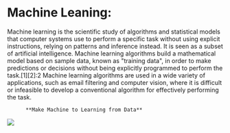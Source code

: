 # Machine Leaning:
Machine learning is the scientific study of algorithms and statistical models that computer systems use to perform a specific task without using explicit instructions, relying on patterns and inference instead. It is seen as a subset of artificial intelligence.
Machine learning algorithms build a mathematical model based on sample data, known as "training data", in order to make predictions or decisions without being explicitly programmed to perform the task.[1][2]:2 Machine learning algorithms are used in a wide variety of applications, such as email filtering and computer vision, where it is difficult or infeasible to develop a conventional algorithm for effectively performing the task.

          **Make Machine to Learning from Data**

![](https://lh3.googleusercontent.com/-QTpk83M6Q5A/XaWD-l14udI/AAAAAAAAig0/jJk7hmRsCMwIF9kx49Q_bM6DJ2eBk3J0wCK8BGAsYHg/s0/Machine%2BLearning.jpg)

